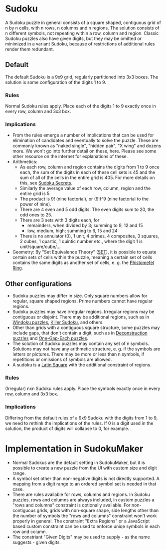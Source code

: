 # Sudoku
A Sudoku puzzle in general consists of a square shaped, contiguous grid of n by n cells, with n rows, n columns and n regions.
The solution consists of n different symbols, not repeating within a row, column and region.
Classic Sudoku puzzles also have given digits, but they may be omitted or minimized in a variant Sudoku, because of restrictions of additional rules render them redundant.

## Default
The default Sudoku is a 9x9 grid, regularly partitioned into 3x3 boxes.
The solution is some configuration of the digits 1 to 9.

### Rules
Normal Sudoku rules apply. Place each of the digits 1 to 9 exactly once in every row, column and 3x3 box.

### Implications
* From the rules emerge a number of implications that can be used for elimination of candidates and eventually to solve the puzzle.
  These are commonly known as "naked single", "hidden pair", "X wing" and dozens more.
  We won't go into further detail on these, here. Please see some other resource on the internet for explanations of these.
* Arithmetics:
  * As each row, column and region contains the digits from 1 to 9 once each, the sum of the digits in each of these cell sets is 45 and the sum of all of the cells in the entire grid is 405.
    For more details on this, see [Sudoku Secrets](/concepts/secrets/sudoku.md).
  * Similarly the average value of each row, column, region and the entire grid is 5.
  * The product is 9! (nine factorial), or (9!)^9 (nine factorial to the power of nine).
  * There are 4 even and 5 odd digits. The even digits sum to 20, the odd ones to 25.
  * There are 3 sets with 3 digits each, for
    * remainders, when divided by 3; summing to 9, 12 and 15
    * low, medium, high; summing to 6, 15 and 24
  * There is no annulator (0), 1 unit, 4 primes, 4 composites, 3 squares, 2 cubes, 1 quartic, 1 quintic number etc., where the digit 1 is unit/square/cube/...
* Geometry: By "Set Equivalence Theory" ([SET](set/README.md)), it is possible to equate certain sets of cells within the puzzle, meaning a certain set of cells contains the same digits as another set of cells,
  e. g. the [Phistomefel Ring](set/README.md#phistomefel-ring).

## Other configurations
* Sudoku puzzles may differ in size. Only square numbers allow for regular, square shaped regions. Prime numbers cannot have regular regions.
* Sudoku puzzles may have irregular regions. Irregular regions may be contiguous or disjoint. There may be additional regions, such as in [Windoku puzzles](windoku.md), [Killer Sudoku](killer-cages.md), and others.
* Other than grids with a contiguous square structure, some puzzles may include gaps, that don't contain a digit, such as in [Deconstruction puzzles](deconstruction.md) and [One-Gap-Each puzzles](one-gap-each.md).
* The solution of Sudoku puzzles may contain any set of n symbols. Solutions may not have any arithmetic structure, e. g. if the symbols are letters or pictures.
  There may be more or less than n symbols, if repetitions or omissions of symbols are allowed.
* A sudoku is a [Latin Square](latin-squares.md) with the additional constraint of regions.

### Rules
(Irregular) nxn Sudoku rules apply. Place the symbols exactly once in every row, column and 3x3 box.

### Implications
Differing from the default rules of a 9x9 Sudoku with the digits from 1 to 9, we need to rethink the implications of the rules.
If 0 is a digit used in the solution, the product of digits will collapse to 0, for example.

# Implementation in SudokuMaker
* Normal Sudokus are the default setting in SudokuMaker, but it is possible to create a new puzzle from the UI with custom size and digit range.
* A symbol set other than non-negative digits is not directly supported. A mapping from a digit range to an ordered symbol set is needed in that case.
* There are rules available for rows, columns and regions. In Sudoku puzzles, rows and columns are always included, in custom puzzles a "rows and columns" constraint is optionally available.
  For non-contiguous grids, grids with non-square shape, side lengths other than the number of symbols the "rows and columns" constraint won't work properly in general.
  The constraint "Extra Regions" or a JavaScript based custom constraint can be used to enforce uniqe symbols in each row and column.
* The constriant "Given Digits" may be used to supply - as the name suggests - given digits.

